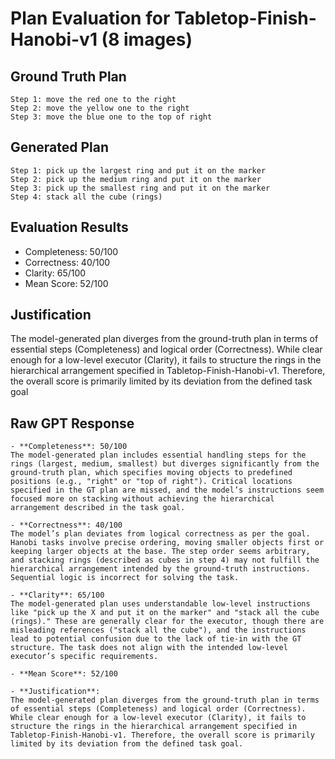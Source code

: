 # Plan Evaluation for Tabletop-Finish-Hanobi-v1 (8 images)

## Ground Truth Plan
```
Step 1: move the red one to the right
Step 2: move the yellow one to the right
Step 3: move the blue one to the top of right
```

## Generated Plan
```
Step 1: pick up the largest ring and put it on the marker
Step 2: pick up the medium ring and put it on the marker
Step 3: pick up the smallest ring and put it on the marker
Step 4: stack all the cube (rings)
```

## Evaluation Results
- Completeness: 50/100
- Correctness: 40/100
- Clarity: 65/100
- Mean Score: 52/100

## Justification
The model-generated plan diverges from the ground-truth plan in terms of essential steps (Completeness) and logical order (Correctness). While clear enough for a low-level executor (Clarity), it fails to structure the rings in the hierarchical arrangement specified in Tabletop-Finish-Hanobi-v1. Therefore, the overall score is primarily limited by its deviation from the defined task goal

## Raw GPT Response
```
- **Completeness**: 50/100  
The model-generated plan includes essential handling steps for the rings (largest, medium, smallest) but diverges significantly from the ground-truth plan, which specifies moving objects to predefined positions (e.g., "right" or "top of right"). Critical locations specified in the GT plan are missed, and the model’s instructions seem focused more on stacking without achieving the hierarchical arrangement described in the task goal.

- **Correctness**: 40/100  
The model’s plan deviates from logical correctness as per the goal. Hanobi tasks involve precise ordering, moving smaller objects first or keeping larger objects at the base. The step order seems arbitrary, and stacking rings (described as cubes in step 4) may not fulfill the hierarchical arrangement intended by the ground-truth instructions. Sequential logic is incorrect for solving the task.

- **Clarity**: 65/100  
The model-generated plan uses understandable low-level instructions like "pick up the X and put it on the marker" and "stack all the cube (rings)." These are generally clear for the executor, though there are misleading references ("stack all the cube"), and the instructions lead to potential confusion due to the lack of tie-in with the GT structure. The task does not align with the intended low-level executor’s specific requirements.

- **Mean Score**: 52/100  

- **Justification**:  
The model-generated plan diverges from the ground-truth plan in terms of essential steps (Completeness) and logical order (Correctness). While clear enough for a low-level executor (Clarity), it fails to structure the rings in the hierarchical arrangement specified in Tabletop-Finish-Hanobi-v1. Therefore, the overall score is primarily limited by its deviation from the defined task goal.
```
